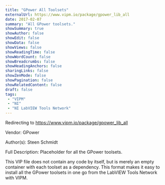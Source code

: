 ```yaml
---
title: "GPower All Toolsets"
externalUrl: https://www.vipm.io/package/gpower_lib_all
date: 2017-02-07
summary: "All GPower toolsets."
showSummary: true
showAuthor: false
showEdit: false
showData: false
showViews: false
showReadingTime: false
showWordCount: false
showBreadcrumbs: false
showHeadingAnchors: false
sharingLinks: false
showZenMode: false
showPagination: false
showRelatedContent: false
draft: false
tags:
 - "VIPM"
 - "NI"
 - "NI LabVIEW Tools Network"
---
```


Redirecting to https://www.vipm.io/package/gpower_lib_all

Vendor: GPower

Author(s): Steen Schmidt
 
Full Description:
Placeholder for all the GPower toolsets.

This VIP file does not contain any code by itself, but is merely an empty container with each toolset as a dependency. This format makes it easy to install all the GPower toolsets in one go from the LabVIEW Tools Network with VIPM.
